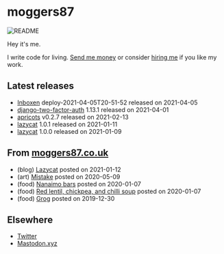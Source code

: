 
# moggers87

![README](https://github.com/moggers87/moggers87/workflows/Update%20README/badge.svg)

Hey it's me.

I write code for living. [Send me money](https://ko-fi.com/moggers87) or
consider [hiring me](https://vlgi.space) if you like my work.

## Latest releases

- <a href="https://github.com/Inboxen/Inboxen">Inboxen</a> deploy-2021-04-05T20-51-52 released on 2021-04-05
- <a href="https://pypi.org/project/django-two-factor-auth/">django-two-factor-auth</a> 1.13.1 released on 2021-04-01
- <a href="https://github.com/moggers87/apricots">apricots</a> v0.2.7 released on 2021-02-13
- <a href="https://github.com/moggers87-games/lazycat">lazycat</a> 1.0.1 released on 2021-01-11
- <a href="https://github.com/moggers87-games/lazycat">lazycat</a> 1.0.0 released on 2021-01-09

## From [moggers87.co.uk](https://moggers87.co.uk)

- (blog) <a href="https://moggers87.co.uk/blog/lazycat">Lazycat</a> posted on 2021-01-12
- (art) <a href="https://moggers87.co.uk/art/mistake">Mistake</a> posted on 2020-05-09
- (food) <a href="https://moggers87.co.uk/food/nanaimo-bars">Nanaimo&nbsp;bars</a> posted on 2020-01-07
- (food) <a href="https://moggers87.co.uk/food/lentil-chickpea-chilli-soup">Red lentil, chickpea, and chilli&nbsp;soup</a> posted on 2020-01-07
- (food) <a href="https://moggers87.co.uk/food/grog">Grog</a> posted on 2019-12-30

## Elsewhere

- [Twitter](https://twitter.com/moggers87)
- [Mastodon.xyz](https://mastodon.xyz/moggers87)


